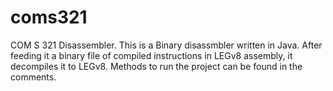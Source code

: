 # coms321
COM S 321 Disassembler.
This is a Binary disassmbler written in Java.
After feeding it a binary file of compiled instructions in LEGv8 assembly, it decompiles it to LEGv8.
Methods to run the project can be found in the comments.
